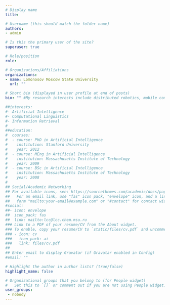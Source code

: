```yaml
---
# Display name
title:

# Username (this should match the folder name)
authors:
- admin

# Is this the primary user of the site?
superuser: true

# Role/position
role:

# Organizations/Affiliations
organizations:
- name: Lomonosov Moscow State University
  url: ""

# Short bio (displayed in user profile at end of posts)
bio: "" #My research interests include distributed robotics, mobile computing and programmable matter.

##interests:
#- Artificial Intelligence
#- Computational Linguistics
#- Information Retrieval
#
##education:
#  courses:
#  - course: PhD in Artificial Intelligence
#    institution: Stanford University
#    year: 2012
#  - course: MEng in Artificial Intelligence
#    institution: Massachusetts Institute of Technology
#    year: 2009
#  - course: BSc in Artificial Intelligence
#    institution: Massachusetts Institute of Technology
#    year: 2008
#
## Social/Academic Networking
## For available icons, see: https://sourcethemes.com/academic/docs/page-builder/#icons
##   For an email link, use "fas" icon pack, "envelope" icon, and a link in the
##   form "mailto:your-email@example.com" or "#contact" for contact widget.
#social:
##- icon: envelope
##  icon_pack: fas
##  link: mailto:lcc@lcc.chem.msu.ru
### Link to a PDF of your resume/CV from the About widget.
### To enable, copy your resume/CV to `static/files/cv.pdf` and uncomment the lines below.
### - icon: cv
###   icon_pack: ai
###   link: files/cv.pdf
##
## Enter email to display Gravatar (if Gravatar enabled in Config)
#email: ""

# Highlight the author in author lists? (true/false)
highlight_name: false

# Organizational groups that you belong to (for People widget)
#   Set this to `[]` or comment out if you are not using People widget.
user_groups:
 - nobody
---
```

